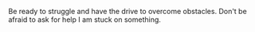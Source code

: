 Be ready to struggle and have the drive to overcome obstacles.
Don't be afraid to ask for help I am stuck on something. 
